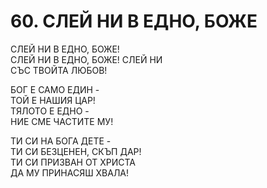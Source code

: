 # 60. СЛЕЙ НИ В ЕДНО, БОЖЕ  
  
СЛЕЙ НИ В ЕДНО, БОЖЕ!  
СЛЕЙ НИ В ЕДНО, БОЖЕ! СЛЕЙ НИ  
СЪС ТВОЙТА ЛЮБОВ!  
  
БОГ Е САМО ЕДИН -  
ТОЙ Е НАШИЯ ЦАР!  
ТЯЛОТО Е ЕДНО -  
НИЕ СМЕ ЧАСТИТЕ МУ!  
  
ТИ СИ НА БОГА ДЕТЕ -  
ТИ СИ БЕЗЦЕНЕН, СКЪП ДАР!  
ТИ СИ ПРИЗВАН ОТ ХРИСТА  
ДА МУ ПРИНАСЯШ ХВАЛА!  


<DownloadsButton pdf="/pdf/60-slej-ni-v-edno.pdf" />

<DownloadChordsButton pdf="/chords/60-slej-ni-v-edno_akord.pdf"/>
